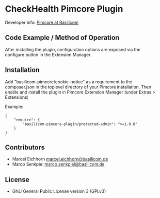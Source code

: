 CheckHealth Pimcore Plugin
================================================
    
Developer info: [Pimcore at Basilicom](http://basilicom.de/en/pimcore)

## Code Example / Method of Operation

After installing the plugin, configuration options are exposed via the 
configure button in the Extension Manager.

## Installation

Add "basilicom-pimcore/cookie-notice" as a requirement to the composer.json 
in the toplevel directory of your Pimcore installation. Then enable and install 
the plugin in Pimcore Extension Manager (under Extras > Extensions)

Example:

    {
        "require": {
            "basilicom-pimcore-plugin/protected-admin": ">=1.0.0"
        }
    }

## Contributors

* Marcel Eichhorn marcel.eichhorn@basilicom.de
* Marco Senkpiel marco.senkpiel@basilicom.de

## License

* GNU General Public License version 3 (GPLv3)

